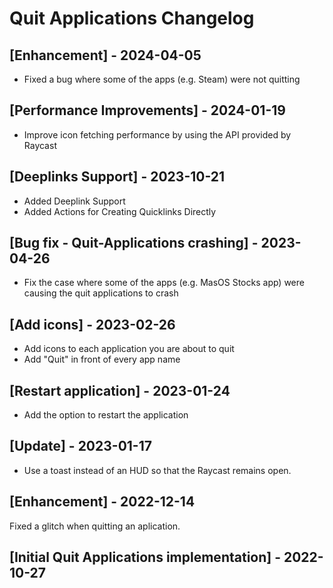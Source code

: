 # Quit Applications Changelog

## [Enhancement] - 2024-04-05

- Fixed a bug where some of the apps (e.g. Steam) were not quitting

## [Performance Improvements] - 2024-01-19

- Improve icon fetching performance by using the API provided by Raycast

## [Deeplinks Support] - 2023-10-21

- Added Deeplink Support
- Added Actions for Creating Quicklinks Directly

## [Bug fix - Quit-Applications crashing] - 2023-04-26

- Fix the case where some of the apps (e.g. MasOS Stocks app) were causing the quit applications to crash

## [Add icons] - 2023-02-26

- Add icons to each application you are about to quit
- Add "Quit" in front of every app name

## [Restart application] - 2023-01-24

- Add the option to restart the application

## [Update] - 2023-01-17

- Use a toast instead of an HUD so that the Raycast remains open.

## [Enhancement] - 2022-12-14

Fixed a glitch when quitting an aplication.

## [Initial Quit Applications implementation] - 2022-10-27
